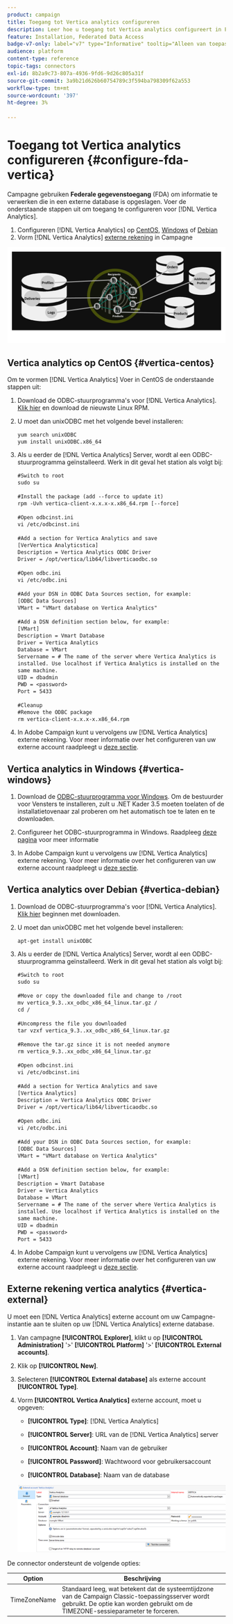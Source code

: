 ```yaml
---
product: campaign
title: Toegang tot Vertica analytics configureren
description: Leer hoe u toegang tot Vertica analytics configureert in FDA
feature: Installation, Federated Data Access
badge-v7-only: label="v7" type="Informative" tooltip="Alleen van toepassing op Campaign Classic v7"
audience: platform
content-type: reference
topic-tags: connectors
exl-id: 8b2a9c73-807a-4936-9fd6-9d26c805a31f
source-git-commit: 3a9b21d626b60754789c3f594ba798309f62a553
workflow-type: tm+mt
source-wordcount: '397'
ht-degree: 3%

---
```


# Toegang tot Vertica analytics configureren {#configure-fda-vertica}



Campagne gebruiken **Federale gegevenstoegang** (FDA) om informatie te verwerken die in een externe database is opgeslagen. Voer de onderstaande stappen uit om toegang te configureren voor [!DNL Vertica Analytics].

1. Configureren [!DNL Vertica Analytics] op [CentOS](#vertica-centos), [Windows](#vertica-windows) of [Debian](#vertica-debian)
1. Vorm [!DNL Vertica Analytics] [externe rekening](#vertica-external) in Campagne

![](assets/snowflake_3.png)

## Vertica analytics op CentOS {#vertica-centos}

Om te vormen [!DNL Vertica Analytics] Voer in CentOS de onderstaande stappen uit:

1. Download de ODBC-stuurprogramma&#39;s voor [!DNL Vertica Analytics]. [Klik hier](https://www.vertica.com/download/vertica/client-drivers/) en download de nieuwste Linux RPM.

1. U moet dan unixODBC met het volgende bevel installeren:

   ```
   yum search unixODBC
   yum install unixODBC.x86_64
   ```

1. Als u eerder de [!DNL Vertica Analytics] Server, wordt al een ODBC-stuurprogramma geïnstalleerd. Werk in dit geval het station als volgt bij:

   ```
   #Switch to root
   sudo su
   
   #Install the package (add --force to update it)
   rpm -Uvh vertica-client-x.x.x-x.x86_64.rpm [--force]
   
   #Open odbcinst.ini
   vi /etc/odbcinst.ini
   
   #Add a section for Vertica Analytics and save
   [VerVertica Analyticstica]
   Description = Vertica Analytics ODBC Driver
   Driver = /opt/vertica/lib64/libverticaodbc.so
   
   #Open odbc.ini
   vi /etc/odbc.ini
   
   #Add your DSN in ODBC Data Sources section, for example:
   [ODBC Data Sources]
   VMart = "VMart database on Vertica Analytics"
   
   #Add a DSN definition section below, for example:
   [VMart]
   Description = Vmart Database
   Driver = Vertica Analytics
   Database = VMart
   Servername = # The name of the server where Vertica Analytics is installed. Use localhost if Vertica Analytics is installed on the same machine.
   UID = dbadmin
   PWD = <password>
   Port = 5433
   
   #Cleanup
   #Remove the ODBC package
   rm vertica-client-x.x.x-x.x86_64.rpm
   ```

1. In Adobe Campaign kunt u vervolgens uw [!DNL Vertica Analytics] externe rekening. Voor meer informatie over het configureren van uw externe account raadpleegt u [deze sectie](#vertica-external).

## Vertica analytics in Windows {#vertica-windows}

1. Download de [ODBC-stuurprogramma voor Windows](https://www.vertica.com/download/vertica/client-drivers/). Om de bestuurder voor Vensters te installeren, zult u .NET Kader 3.5 moeten toelaten of de installatietovenaar zal proberen om het automatisch toe te laten en te downloaden.

1. Configureer het ODBC-stuurprogramma in Windows. Raadpleeg [deze pagina](https://www.vertica.com/docs/9.2.x/HTML/Content/Authoring/ConnectingToVertica/ClientODBC/SettingUpADSN.htm) voor meer informatie

1. In Adobe Campaign kunt u vervolgens uw [!DNL Vertica Analytics] externe rekening. Voor meer informatie over het configureren van uw externe account raadpleegt u [deze sectie](#vertical-external).

## Vertica analytics over Debian {#vertica-debian}

1. Download de ODBC-stuurprogramma&#39;s voor [!DNL Vertica Analytics]. [Klik hier](https://sfc-repo.snowflakecomputing.com/odbc/linux/latest/index.html) beginnen met downloaden.

1. U moet dan unixODBC met het volgende bevel installeren:

   ```
   apt-get install unixODBC
   ```

1. Als u eerder de [!DNL Vertica Analytics] Server, wordt al een ODBC-stuurprogramma geïnstalleerd. Werk in dit geval het station als volgt bij:

   ```
   #Switch to root
   sudo su
   
   #Move or copy the downloaded file and change to /root
   mv vertica_9.3..xx_odbc_x86_64_linux.tar.gz /
   cd /
   
   #Uncompress the file you downloaded
   tar vzxf vertica_9.3..xx_odbc_x86_64_linux.tar.gz
   
   #Remove the tar.gz since it is not needed anymore
   rm vertica_9.3..xx_odbc_x86_64_linux.tar.gz
   
   #Open odbcinst.ini
   vi /etc/odbcinst.ini
   
   #Add a section for Vertica Analytics and save
   [Vertica Analytics]
   Description = Vertica Analytics ODBC Driver
   Driver = /opt/vertica/lib64/libverticaodbc.so
   
   #Open odbc.ini
   vi /etc/odbc.ini
   
   #Add your DSN in ODBC Data Sources section, for example:
   [ODBC Data Sources]
   VMart = "VMart database on Vertica Analytics"
   
   #Add a DSN definition section below, for example:
   [VMart]
   Description = Vmart Database
   Driver = Vertica Analytics
   Database = VMart
   Servername = # The name of the server where Vertica Analytics is installed. Use localhost if Vertica Analytics is installed on the same machine.
   UID = dbadmin
   PWD = <password>
   Port = 5433
   ```

1. In Adobe Campaign kunt u vervolgens uw [!DNL Vertica Analytics] externe rekening. Voor meer informatie over het configureren van uw externe account raadpleegt u [deze sectie](#vertica-external).

## Externe rekening vertica analytics {#vertica-external}

U moet een [!DNL Vertica Analytics] externe account om uw Campagne-instantie aan te sluiten op uw [!DNL Vertica Analytics] externe database.

1. Van campagne **[!UICONTROL Explorer]**, klikt u op **[!UICONTROL Administration]** &#39;>&#39; **[!UICONTROL Platform]** &#39;>&#39; **[!UICONTROL External accounts]**.

1. Klik op **[!UICONTROL New]**.

1. Selecteren **[!UICONTROL External database]** als externe account **[!UICONTROL Type]**.

1. Vorm **[!UICONTROL Vertica Analytics]** externe account, moet u opgeven:

   * **[!UICONTROL Type]**: [!DNL Vertica Analytics]

   * **[!UICONTROL Server]**: URL van de [!DNL Vertica Analytics] server

   * **[!UICONTROL Account]**: Naam van de gebruiker

   * **[!UICONTROL Password]**: Wachtwoord voor gebruikersaccount

   * **[!UICONTROL Database]**: Naam van de database

   ![](assets/vertica.png)

De connector ondersteunt de volgende opties:

| Option | Beschrijving |
|---|---|
| TimeZoneName | Standaard leeg, wat betekent dat de systeemtijdzone van de Campaign Classic-toepassingsserver wordt gebruikt. De optie kan worden gebruikt om de TIMEZONE-sessieparameter te forceren. |


